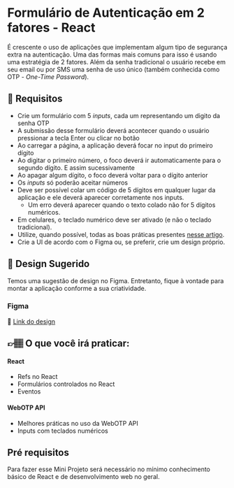 # Formulário de Autenticação em 2 fatores - React

É crescente o uso de aplicações que implementam algum tipo de segurança extra na autenticação. Uma das formas mais comuns para isso é usando uma estratégia de 2 fatores. Além da senha tradicional o usuário recebe em seu email ou por SMS uma senha de uso único (também conhecida como OTP - *One-Time Password*).

## 🔨 Requisitos

- Crie um formulário com 5 _inputs_, cada um representando um digito da senha OTP
- A submissão desse formulário deverá acontecer quando o usuário pressionar a tecla Enter ou clicar no botão
- Ao carregar a página, a aplicação deverá focar no input do primeiro dígito
- Ao digitar o primeiro número, o foco deverá ir automaticamente para o segundo dígito. E assim sucessivamente
- Ao apagar algum dígito, o foco deverá voltar para o dígito anterior
- Os _inputs_ só poderão aceitar números
- Deve ser possível colar um código de 5 dígitos em qualquer lugar da aplicação e ele deverá aparecer corretamente nos inputs.
  - Um erro deverá aparecer quando o texto colado não for 5 dígitos numéricos. 
- Em celulares, o teclado numérico deve ser ativado (e não o teclado tradicional).
- Utilize, quando possível, todas as boas práticas presentes [nesse artigo](https://developer.chrome.com/docs/identity/web-apis/web-otp?hl=pt-br).  
- Crie a UI de acordo com o Figma ou, se preferir, crie um design próprio. 

## 🎨 Design Sugerido

Temos uma sugestão de design no Figma. Entretanto, fique à vontade para montar a aplicação conforme a sua criatividade.

### Figma

🔗 [Link do design](https://www.figma.com/community/file/1344076293376163434/mini-projeto-formulario-de-autenticacao-em-2-fatores-otp)

## 👉🏽 O que você irá praticar:

#### React

- Refs no React
- Formulários controlados no React
- Eventos

#### WebOTP API

- Melhores práticas no uso da WebOTP API
- Inputs com teclados numéricos


## Pré requisitos

Para fazer esse Mini Projeto será necessário no mínimo conhecimento básico de React e de desenvolvimento web no geral.
